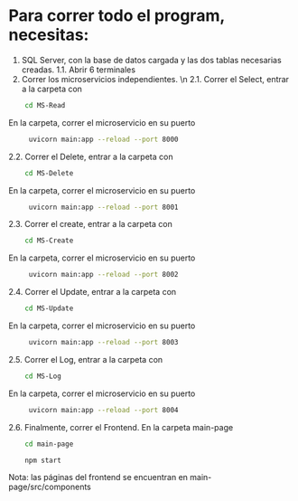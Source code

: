 # Para correr todo el program, necesitas:

1. SQL Server, con la base de datos cargada y las dos tablas necesarias creadas.
1.1. Abrir 6 terminales 
2. Correr los microservicios independientes. \n
2.1. Correr el Select, entrar a la carpeta con
```bash
    cd MS-Read
```
En la carpeta, correr el microservicio en su puerto
```bash
     uvicorn main:app --reload --port 8000
```

2.2. Correr el Delete, entrar a la carpeta con
```bash
    cd MS-Delete
```
En la carpeta, correr el microservicio en su puerto
```bash
     uvicorn main:app --reload --port 8001
```

2.3. Correr el create, entrar a la carpeta con
```bash
    cd MS-Create
```
En la carpeta, correr el microservicio en su puerto
```bash
     uvicorn main:app --reload --port 8002
```

2.4. Correr el Update, entrar a la carpeta con
```bash
    cd MS-Update
```
En la carpeta, correr el microservicio en su puerto
```bash
     uvicorn main:app --reload --port 8003
```

2.5. Correr el Log, entrar a la carpeta con
```bash
    cd MS-Log
```
En la carpeta, correr el microservicio en su puerto
```bash
     uvicorn main:app --reload --port 8004
```

2.6. Finalmente, correr el Frontend. En la carpeta main-page
```bash
    cd main-page
```
```bash
    npm start
```

Nota: las páginas del frontend se encuentran en main-page/src/components
